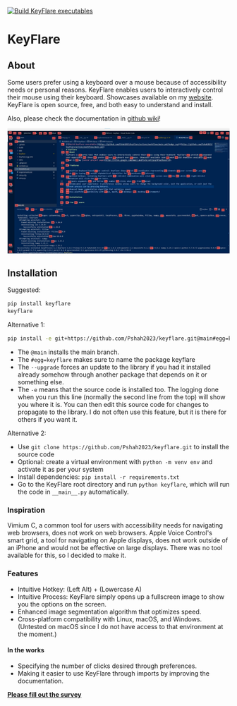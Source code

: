 [![Build KeyFlare executables](https://github.com/Pshah2023/keyflare/actions/workflows/main.yml/badge.svg)](https://github.com/Pshah2023/keyflare/actions/workflows/main.yml)
# KeyFlare 
## About
Some users prefer using a keyboard over a mouse because of accessibility needs or personal reasons. KeyFlare enables users to interactively control their mouse using their keyboard.  Showcases available on my [website](https://www.pranitshah.cyou/keyflare). KeyFlare is open source, free, and both easy to understand and install.

Also, please check the documentation in [github wiki](https://github.com/Pshah2023/keyflare/wiki)!

![An example image of KeyFlare in action](images/Screenshot.jpg)

## Installation

Suggested:
```sh
pip install keyflare
keyflare
```

Alternative 1:
```sh
pip install -e git+https://github.com/Pshah2023/keyflare.git@main#egg=keyflare --upgrade
```
- The `@main` installs the main branch.
- The `#egg=keyflare` makes sure to name the package keyflare
- The `--upgrade` forces an update to the library if you had it installed already somehow through another package that depends on it or something else.
- The `-e` means that the source code is installed too. The logging done when you run this line (normally the second line from the top) will show you where it is. You can then edit this source code for changes to propagate to the library. I do not often use this feature, but it is there for others if you want it.


Alternative 2:
- Use `git clone https://github.com/Pshah2023/keyflare.git` to install the source code
- Optional: create a virtual environment with `python -m venv env` and activate it as per your system
- Install dependencies: `pip install -r requirements.txt`
- Go to the KeyFlare root directory and run `python keyflare`, which will run the code in `__main__.py` automatically.

### Inspiration

Vimium C, a common tool for users with accessibility needs for navigating web browsers, does not work on web browsers. Apple Voice Control's smart grid, a tool for navigating on Apple displays, does not work outside of an iPhone and would not be effective on large displays. There was no tool available for this, so I decided to make it.

### Features

- Intuitive Hotkey: (Left Alt) + (Lowercase A)
- Intuitive Process: KeyFlare simply opens up a fullscreen image to show you the options on the screen.
- Enhanced image segmentation algorithm that optimizes speed.
- Cross-platform compatibility with Linux, macOS, and Windows. (Untested on macOS since I do not have access to that environment at the moment.)

#### In the works

- Specifying the number of clicks desired through preferences.
- Making it easier to use KeyFlare through imports by improving the documentation.

**[Please fill out the survey](https://forms.gle/AVNGoHaFzGwHcsMz8)**